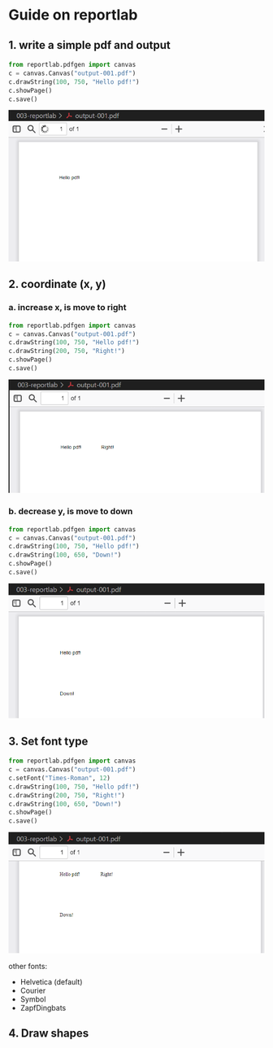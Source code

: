 # Guide on reportlab
## 1. write a simple pdf and output
```python
from reportlab.pdfgen import canvas
c = canvas.Canvas("output-001.pdf")
c.drawString(100, 750, "Hello pdf!")
c.showPage()
c.save()
```
![alt text](image1.png)

## 2. coordinate (x, y)
### a. increase x, is move to right
```python 
from reportlab.pdfgen import canvas
c = canvas.Canvas("output-001.pdf")
c.drawString(100, 750, "Hello pdf!")
c.drawString(200, 750, "Right!")
c.showPage()
c.save()
```
![alt text](image2.png)
### b. decrease y, is move to down
```python
from reportlab.pdfgen import canvas
c = canvas.Canvas("output-001.pdf")
c.drawString(100, 750, "Hello pdf!")
c.drawString(100, 650, "Down!")
c.showPage()
c.save()
```
![alt text](image3.png)

## 3. Set font type
```python
from reportlab.pdfgen import canvas
c = canvas.Canvas("output-001.pdf")
c.setFont("Times-Roman", 12)
c.drawString(100, 750, "Hello pdf!")
c.drawString(200, 750, "Right!")
c.drawString(100, 650, "Down!")
c.showPage()
c.save()
```
![alt text](image4.png)

other fonts:
- Helvetica (default)
- Courier
- Symbol
- ZapfDingbats

## 4. Draw shapes